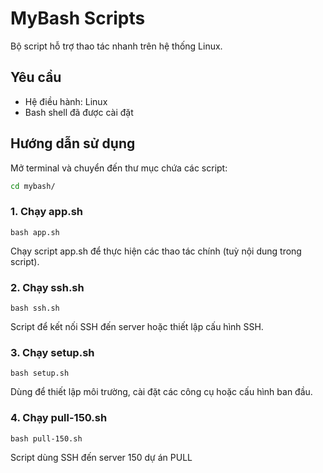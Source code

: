 # MyBash Scripts

Bộ script hỗ trợ thao tác nhanh trên hệ thống Linux.

## Yêu cầu

- Hệ điều hành: Linux
- Bash shell đã được cài đặt

## Hướng dẫn sử dụng

Mở terminal và chuyển đến thư mục chứa các script:

```bash
cd mybash/
```

### 1. Chạy app.sh
```
bash app.sh
```
Chạy script app.sh để thực hiện các thao tác chính (tuỳ nội dung trong script).

### 2. Chạy ssh.sh
```
bash ssh.sh
```
Script để kết nối SSH đến server hoặc thiết lập cấu hình SSH.

### 3. Chạy setup.sh
```
bash setup.sh
```
Dùng để thiết lập môi trường, cài đặt các công cụ hoặc cấu hình ban đầu.

### 4. Chạy pull-150.sh
```
bash pull-150.sh
```
Script dùng SSH đến server 150 dự án PULL

